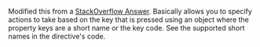 Modified this from a [StackOverflow Answer](http://stackoverflow.com/a/21882091/971592). Basically allows you to specify
actions to take based on the key that is pressed using an object where the property keys are a short name or the key
code. See the supported short names in the directive's code.